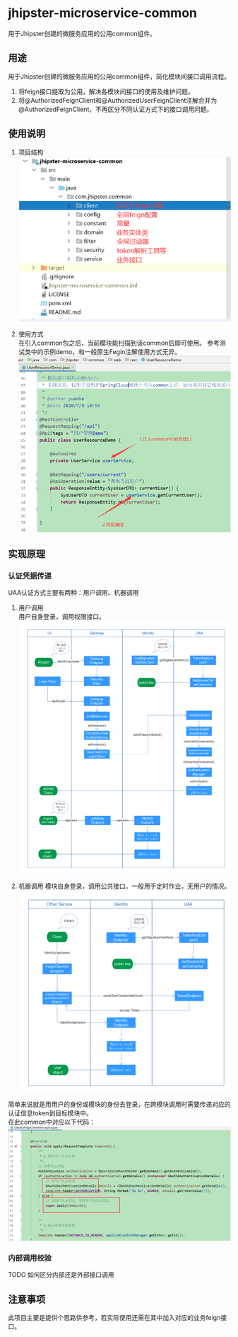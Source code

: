 # jhipster-microservice-common
用于Jhipster创建的微服务应用的公用common组件。  

## 用途
用于Jhipster创建的微服务应用的公用common组件，简化模块间接口调用流程。  
1. 将feign接口提取为公用，解决各模块间接口的使用及维护问题。
2. 将@AuthorizedFeignClient和@AuthorizedUserFeignClient注解合并为@AuthorizedFeignClient，不再区分不同认证方式下的接口调用问题。  

## 使用说明
1. 项目结构  
![项目结构](./src/test/resources/pic/projectStructure.png)

2. 使用方式  
在引入common包之后，当前模块能扫描到该common后即可使用。
参考测试类中的示例demo，和一般原生Fegin注解使用方式无异。
![使用方法](./src/test/resources/pic/useMethod.png)

## 实现原理
### 认证凭据传递
UAA认证方式主要有两种：用户调用、机器调用
1. 用户调用  
用户自身登录，调用权限接口。
![用户调用](./src/test/resources/pic/oauth2Password.png)

1. 机器调用
模块自身登录，调用公共接口。一般用于定时作业，无用户的情况。
![机器调用](./src/test/resources/pic/oauth2Client.png)

简单来说就是用用户的身份或模块的身份去登录，在跨模块调用时需要传递对应的认证信息token到目标模块中。  
在此common中对应以下代码：
![token传递](./src/test/resources/pic/relayToken.png)


### 内部调用校验
TODO 如何区分内部还是外部接口调用

## 注意事项
此项目主要是提供个思路供参考，若实际使用还需在其中加入对应的业务feign接口。

